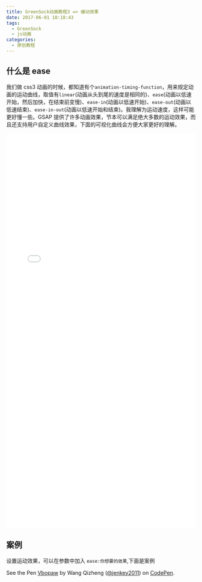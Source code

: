 ```yaml
---
title: GreenSock动画教程3 => 缓动效果
date: 2017-06-01 18:18:43
tags:
  - GreenSock
  - js动画
categories:
  - 原创教程
---
```


## 什么是 ease

我们做 css3 动画的时候，都知道有个`animation-timing-function`，用来规定动画的运动曲线，取值有`linear`(动画从头到尾的速度是相同的)、`ease`(动画以低速开始，然后加快，在结束前变慢)、`ease-in`(动画以低速开始)、`ease-out`(动画以低速结束)、`ease-in-out`(动画以低速开始和结束)。我理解为运动速度，这样可能更好懂一些。GSAP 提供了许多动画效果，节本可以满足绝大多数的运动效果，而且还支持用户自定义曲线效果，下面的可视化曲线会方便大家更好的理解。

<iframe src='/app/demo/ease.html'>
</iframe>
<style>
  iframe{
    display:block;
    height:1050px;
    width:100%;
    border:none;
  }
</style>

<!-- more -->

## 案例

设置运动效果，可以在参数中加入 `ease:你想要的效果`,下面是案例

<p data-height="375" data-theme-id="0" data-slug-hash="Vbopaw" data-default-tab="css,result" data-user="jenkey2011" data-embed-version="2" data-pen-title="Vbopaw" class="codepen">See the Pen <a href="https://codepen.io/jenkey2011/pen/Vbopaw/">Vbopaw</a> by Wang Qizheng (<a href="https://codepen.io/jenkey2011">@jenkey2011</a>) on <a href="https://codepen.io">CodePen</a>.</p>
